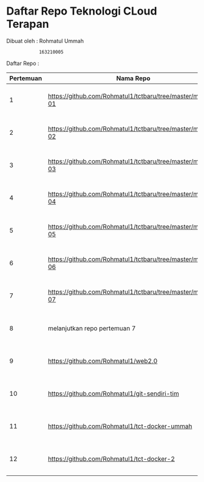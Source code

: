# Daftar Repo Teknologi CLoud Terapan

Dibuat oleh : 	Rohmatul Ummah

				163210005
				
Daftar Repo :

Pertemuan | Nama Repo | Tanggal | Kegunaan
--------- | --------- | ------- | --------
1 | https://github.com/Rohmatul1/tctbaru/tree/master/minggu-01 | 07 September 2018 | untuk mempermudah pengguna dalam cloud
2 | https://github.com/Rohmatul1/tctbaru/tree/master/minggu-02 | 14 September 2018 | untuk mempermudah pengguna dalam cloud
3 | https://github.com/Rohmatul1/tctbaru/tree/master/minggu-03 | 21 September 2018 | untuk mempermudah pengguna dalam cloud
4 | https://github.com/Rohmatul1/tctbaru/tree/master/minggu-04 | 28 September 2018 | untuk mempermudah pengguna dalam cloud
5 | https://github.com/Rohmatul1/tctbaru/tree/master/minggu-05 | 05 Oktober 2018 | untuk mempermudah pengguna dalam cloud
6 | https://github.com/Rohmatul1/tctbaru/tree/master/minggu-06 | 12 Oktober 2018 | untuk mempermudah pengguna dalam cloud
7 | https://github.com/Rohmatul1/tctbaru/tree/master/minggu-07 | 19 Oktober 2018 | untuk mempermudah pengguna dalam cloud
8 | melanjutkan repo pertemuan 7 | 09 November 2018 | untuk mempermudah pengguna dalam cloud
9 | https://github.com/Rohmatul1/web2.0 | 16 November 2018 | untuk mempermudah pengguna dalam cloud
10 | https://github.com/Rohmatul1/git-sendiri-tim | 23 November 2018 | untuk mempermudah pengguna dalam cloud
11 | https://github.com/Rohmatul1/tct-docker-ummah | 30 November 2018 | untuk mempermudah pengguna dalam cloud
12 | https://github.com/Rohmatul1/tct-docker-2 | 07 Desember 2018 | untuk mempermudah pengguna dalam cloud